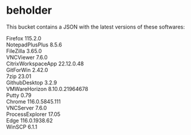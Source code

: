 # beholder
This bucket contains a JSON with the latest versions of these softwares:

Firefox            115.2.0          
NotepadPlusPlus    8.5.6            
FileZilla          3.65.0           
VNCViewer          7.6.0            
CitrixWorkspaceApp 22.12.0.48       
GitForWin          2.42.0           
7zip               23.01            
GithubDesktop      3.2.9            
VMWareHorizon      8.10.0.21964678  
Putty              0.79             
Chrome             116.0.5845.111   
VNCServer          7.6.0            
ProcessExplorer    17.05            
Edge               116.0.1938.62    
WinSCP             6.1.1            



